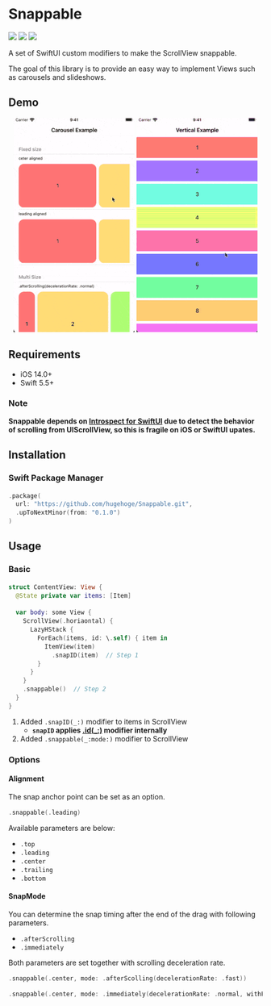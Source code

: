 Snappable
===

[![](https://img.shields.io/github/v/release/hugehoge/Snappable)](https://github.com/hugehoge/Snappable/releases/latest)
[![](https://img.shields.io/endpoint?url=https%3A%2F%2Fswiftpackageindex.com%2Fapi%2Fpackages%2Fhugehoge%2FSnappable%2Fbadge%3Ftype%3Dplatforms)](https://swiftpackageindex.com/hugehoge/Snappable)
[![](https://img.shields.io/endpoint?url=https%3A%2F%2Fswiftpackageindex.com%2Fapi%2Fpackages%2Fhugehoge%2FSnappable%2Fbadge%3Ftype%3Dswift-versions)](https://swiftpackageindex.com/hugehoge/Snappable)

A set of SwiftUI custom modifiers to make the ScrollView snappable.

The goal of this library is to provide an easy way to implement Views such as carousels and slideshows.

## Demo

<p align="center">
<img src="./assets/images/carousel.gif" alt="Carousel demo">
<img src="./assets/images/vertical.gif" alt="Vertical demo">
</p>

## Requirements

- iOS 14.0+
- Swift 5.5+

### Note

**Snappable depends on [Introspect for SwiftUI](https://github.com/siteline/SwiftUI-Introspect) due to detect the behavior of scrolling from UIScrollView, so this is fragile on iOS or SwiftUI upates.**

## Installation

### Swift Package Manager

```swift
.package(
  url: "https://github.com/hugehoge/Snappable.git",
  .upToNextMinor(from: "0.1.0")
)
```

## Usage

### Basic

```swift
struct ContentView: View {
  @State private var items: [Item]

  var body: some View {
    ScrollView(.horiaontal) {
      LazyHStack {
        ForEach(items, id: \.self) { item in
          ItemView(item)
            .snapID(item)  // Step 1
        }
      }
    }
    .snappable()  // Step 2
  }
}
```

1. Added `.snapID(_:)` modifier to items in ScrollView
    - **`snapID` applies [.id(_:)](https://developer.apple.com/documentation/swiftui/view/id(_:)) modifier internally**
1. Added `.snappable(_:mode:)` modifier to ScrollView

### Options
#### Alignment

The snap anchor point can be set as an option.

```swift
.snappable(.leading)
```

Available parameters are below:

- `.top`
- `.leading`
- `.center`
- `.trailing`
- `.bottom`

#### SnapMode

You can determine the snap timing after the end of the drag with following parameters.

- `.afterScrolling`
- `.immediately`

Both parameters are set together with scrolling deceleration rate.

```swift
.snappable(.center, mode: .afterScolling(decelerationRate: .fast))
```

```swift
.snappable(.center, mode: .immediately(decelerationRate: .normal, withFlick: false))
```
